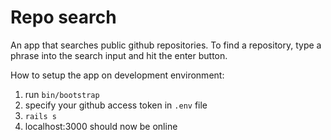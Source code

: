 # Repo search

An app that searches public github repositories. To find a repository, type a phrase into the search input and hit the enter button.

How to setup the app on development environment:
1. run `bin/bootstrap`
1. specify your github access token in `.env` file
2. `rails s`
3. localhost:3000 should now be online
